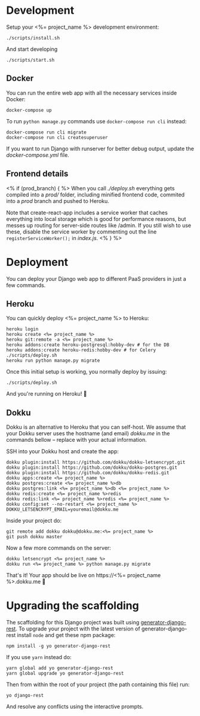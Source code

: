 # Development

Setup your <%= project_name %> development environment:

```shell
./scripts/install.sh
```

And start developing

```shell
./scripts/start.sh
```


## Docker

You can run the entire web app with all the necessary services inside Docker:

```shell
docker-compose up
```

To run `python manage.py` commands use `docker-compose run cli` instead:

```shell
docker-compose run cli migrate
docker-compose run cli createsuperuser
```

If you want to run Django with runserver for better debug output,
update the *docker-compose.yml* file.


## Frontend details
<% if (prod_branch) { %>
When you call *./deploy.sh* everything gets compiled into a *prod/* folder,
including minified frontend code,
commited into a *prod* branch and pushed to Heroku.

Note that create-react-app includes a service worker that caches everything
into local storage which is good for performance reasons, but messes up routing
for server-side routes like /admin. If you still wish to use these, disable
the service worker by commenting out the line `registerServiceWorker();`
in *index.js*.
<% } %>


# Deployment

You can deploy your Django web app to different PaaS providers
in just a few commands.

## Heroku

You can quickly deploy <%= project_name %> to Heroku:

```shell
heroku login
heroku create <%= project_name %>
heroku git:remote -a <%= project_name %>
heroku addons:create heroku-postgresql:hobby-dev # for the DB
heroku addons:create heroku-redis:hobby-dev # for Celery
./scripts/deploy.sh
heroku run python manage.py migrate
```

Once this initial setup is working, you normally deploy by issuing:

```shell
./scripts/deploy.sh
```

And you're running on Heroku! 🚀

## Dokku

Dokku is an alternative to Heroku that you can self-host. We assume that your
Dokku server uses the hostname (and email) *dokku.me* in the commands bellow –
replace with your actual information.

SSH into your Dokku host and create the app:

```shell
dokku plugin:install https://github.com/dokku/dokku-letsencrypt.git
dokku plugin:install https://github.com/dokku/dokku-postgres.git
dokku plugin:install https://github.com/dokku/dokku-redis.git
dokku apps:create <%= project_name %>
dokku postgres:create <%= project_name %>db
dokku postgres:link <%= project_name %>db <%= project_name %>
dokku redis:create <%= project_name %>redis
dokku redis:link <%= project_name %>redis <%= project_name %>
dokku config:set --no-restart <%= project_name %> DOKKU_LETSENCRYPT_EMAIL=youremail@dokku.me
```

Inside your project do:

```shell
git remote add dokku dokku@dokku.me:<%= project_name %>
git push dokku master
```

Now a few more commands on the server:

```shell
dokku letsencrypt <%= project_name %>
dokku run <%= project_name %> python manage.py migrate
```

That's it! Your app should be live on https://<%= project_name %>.dokku.me 🚀


# Upgrading the scaffolding

The scaffolding for this Django project was built using
[generator-django-rest][]. To upgrade your project with the latest version
of generator-django-rest install `node` and get these npm package:

```shell
npm install -g yo generator-django-rest
```

If you use `yarn` instead do:

```shell
yarn global add yo generator-django-rest
yarn global upgrade yo generator-django-rest
```

Then from within the root of your project (the path containing this file) run:

```shell
yo django-rest
```

And resolve any conflicts using the interactive prompts.


[generator-django-rest]: https://github.com/metakermit/generator-django-rest

